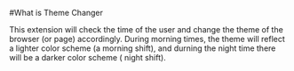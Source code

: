 #What is Theme Changer

This extension will check the time of the user and change the theme of the browser (or page) accordingly. During morning times, the theme will reflect a lighter color scheme (a morning shift), 
and durning the night time there will be a darker color scheme ( night shift). 
